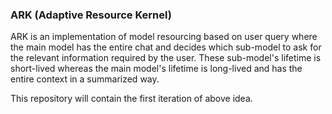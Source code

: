 ### ARK (Adaptive Resource Kernel)

ARK is an implementation of model resourcing based on user query where the main model has the entire chat and decides which sub-model to ask for the relevant information required by the user. These sub-model's lifetime is short-lived whereas the main model's lifetime is long-lived and has the entire context in a summarized way.

This repository will contain the first iteration of above idea.